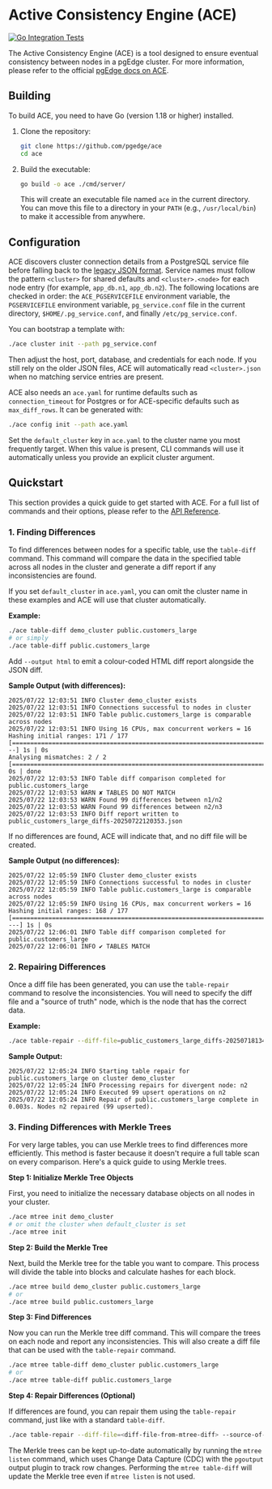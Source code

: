 # Active Consistency Engine (ACE)
[![Go Integration Tests](https://github.com/pgEdge/ace/actions/workflows/test.yml/badge.svg?branch=main)](https://github.com/pgEdge/ace/actions/workflows/test.yml)

The Active Consistency Engine (ACE) is a tool designed to ensure eventual consistency between nodes in a pgEdge cluster. For more information, please refer to the official [pgEdge docs on ACE](https://docs.pgedge.com/platform/ace).




## Building

To build ACE, you need to have Go (version 1.18 or higher) installed.

1.  Clone the repository:
    ```sh
    git clone https://github.com/pgedge/ace
    cd ace
    ```

2.  Build the executable:
    ```sh
    go build -o ace ./cmd/server/
    ```
    This will create an executable file named `ace` in the current directory. You can move this file to a directory in your `PATH` (e.g., `/usr/local/bin`) to make it accessible from anywhere.

## Configuration

ACE discovers cluster connection details from a PostgreSQL service file before falling back to the [legacy JSON format](https://docs.pgedge.com/platform/installing_pgedge/json). Service names must follow the pattern `<cluster>` for shared defaults and `<cluster>.<node>` for each node entry (for example, `app_db.n1`, `app_db.n2`). The following locations are checked in order: the `ACE_PGSERVICEFILE` environment variable, the `PGSERVICEFILE` environment variable, `pg_service.conf` file in the current directory, `$HOME/.pg_service.conf`, and finally `/etc/pg_service.conf`.

You can bootstrap a template with:
```sh
./ace cluster init --path pg_service.conf
```
Then adjust the host, port, database, and credentials for each node. If you still rely on the older JSON files, ACE will automatically read `<cluster>.json` when no matching service entries are present.

ACE also needs an `ace.yaml` for runtime defaults such as `connection_timeout` for Postgres or for ACE-specific defaults such as `max_diff_rows`. It can be generated with:
```sh
./ace config init --path ace.yaml
```

Set the `default_cluster` key in `ace.yaml` to the cluster name you most frequently target. When this value is present, CLI commands will use it automatically unless you provide an explicit cluster argument.

## Quickstart

This section provides a quick guide to get started with ACE. For a full list of commands and their options, please refer to the [API Reference](docs/api.md).

### 1. Finding Differences

To find differences between nodes for a specific table, use the `table-diff` command. This command will compare the data in the specified table across all nodes in the cluster and generate a diff report if any inconsistencies are found.

If you set `default_cluster` in `ace.yaml`, you can omit the cluster name in these examples and ACE will use that cluster automatically.

**Example:**
```sh
./ace table-diff demo_cluster public.customers_large
# or simply
./ace table-diff public.customers_large
```

Add `--output html` to emit a colour-coded HTML diff report alongside the JSON diff. 


**Sample Output (with differences):**
```
2025/07/22 12:03:51 INFO Cluster demo_cluster exists
2025/07/22 12:03:51 INFO Connections successful to nodes in cluster
2025/07/22 12:03:51 INFO Table public.customers_large is comparable across nodes
2025/07/22 12:03:51 INFO Using 16 CPUs, max concurrent workers = 16
Hashing initial ranges: 171 / 177 [=======================================================================>---] 1s | 0s
Analysing mismatches: 2 / 2 [=================================================================================] 0s | done
2025/07/22 12:03:53 INFO Table diff comparison completed for public.customers_large
2025/07/22 12:03:53 WARN ✘ TABLES DO NOT MATCH
2025/07/22 12:03:53 WARN Found 99 differences between n1/n2
2025/07/22 12:03:53 WARN Found 99 differences between n2/n3
2025/07/22 12:03:53 INFO Diff report written to public_customers_large_diffs-20250722120353.json
```

If no differences are found, ACE will indicate that, and no diff file will be created.

**Sample Output (no differences):**
```
2025/07/22 12:05:59 INFO Cluster demo_cluster exists
2025/07/22 12:05:59 INFO Connections successful to nodes in cluster
2025/07/22 12:05:59 INFO Table public.customers_large is comparable across nodes
2025/07/22 12:05:59 INFO Using 16 CPUs, max concurrent workers = 16
Hashing initial ranges: 168 / 177 [======================================================================>----] 1s | 0s
2025/07/22 12:06:01 INFO Table diff comparison completed for public.customers_large
2025/07/22 12:06:01 INFO ✔ TABLES MATCH
```

### 2. Repairing Differences

Once a diff file has been generated, you can use the `table-repair` command to resolve the inconsistencies. You will need to specify the diff file and a "source of truth" node, which is the node that has the correct data.

**Example:**
```sh
./ace table-repair --diff-file=public_customers_large_diffs-20250718134542.json --source-of-truth=n1 demo_cluster public.customers_large
```

**Sample Output:**
```
2025/07/22 12:05:24 INFO Starting table repair for public.customers_large on cluster demo_cluster
2025/07/22 12:05:24 INFO Processing repairs for divergent node: n2
2025/07/22 12:05:24 INFO Executed 99 upsert operations on n2
2025/07/22 12:05:24 INFO Repair of public.customers_large complete in 0.003s. Nodes n2 repaired (99 upserted).
```

### 3. Finding Differences with Merkle Trees

For very large tables, you can use Merkle trees to find differences more efficiently. This method is faster because it doesn't require a full table scan on every comparison. Here's a quick guide to using Merkle trees.

**Step 1: Initialize Merkle Tree Objects**

First, you need to initialize the necessary database objects on all nodes in your cluster.

```sh
./ace mtree init demo_cluster
# or omit the cluster when default_cluster is set
./ace mtree init
```

**Step 2: Build the Merkle Tree**

Next, build the Merkle tree for the table you want to compare. This process will divide the table into blocks and calculate hashes for each block.

```sh
./ace mtree build demo_cluster public.customers_large
# or
./ace mtree build public.customers_large
```

**Step 3: Find Differences**

Now you can run the Merkle tree diff command. This will compare the trees on each node and report any inconsistencies. This will also create a diff file that can be used with the `table-repair` command.

```sh
./ace mtree table-diff demo_cluster public.customers_large
# or
./ace mtree table-diff public.customers_large
```

**Step 4: Repair Differences (Optional)**

If differences are found, you can repair them using the `table-repair` command, just like with a standard `table-diff`.

```sh
./ace table-repair --diff-file=<diff-file-from-mtree-diff> --source-of-truth=n1 demo_cluster public.customers_large
```

The Merkle trees can be kept up-to-date automatically by running the `mtree listen` command, which uses Change Data Capture (CDC) with the `pgoutput` output plugin to track row changes. Performing the `mtree table-diff` will update the Merkle tree even if `mtree listen` is not used.
